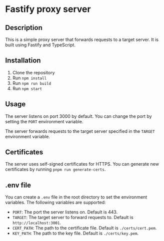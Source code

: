 # Fastify proxy server

## Description
This is a simple proxy server that forwards requests to a target server. It is built using Fastify and TypeScript.

## Installation
1. Clone the repository
2. Run `npm install`
3. Run `npm run build`
4. Run `npm start`

## Usage
The server listens on port 3000 by default. You can change the port by setting the `PORT` environment variable.

The server forwards requests to the target server specified in the `TARGET` environment variable.

## Certificates
The server uses self-signed certificates for HTTPS. You can generate new certificates by running `pnpm run generate-certs`.

## .env file
You can create a `.env` file in the root directory to set the environment variables. The following variables are supported:
- `PORT`: The port the server listens on. Default is 443.
- `TARGET`: The target server to forward requests to. Default is `http://localhost:3001`.
- `CERT_PATH`: The path to the certificate file. Default is `./certs/cert.pem`.
- `KEY_PATH`: The path to the key file. Default is `./certs/key.pem`.
